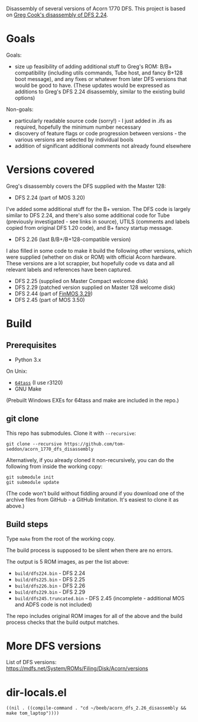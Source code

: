 Disassembly of several versions of Acorn 1770 DFS. This project is
based on
[Greg Cook's disassembly of DFS 2.24](http://regregex.bbcmicro.net/dfs224.asm.txt).

# Goals

Goals:

* size up feasibility of adding additional stuff to Greg's ROM: B/B+
  compatibility (including utils commands, Tube host, and fancy B+128
  boot message), and any fixes or whatever from later DFS versions
  that would be good to have. (These updates would be expressed as
  additions to Greg's DFS 2.24 disassembly, similar to the existing
  build options)

Non-goals:

* particularly readable source code (sorry!) - I just added in .ifs as
  required, hopefully the minimum number necessary
* discovery of feature flags or code progression between versions -
  the various versions are selected by individual bools
* addition of significant additional comments not already found
  elsewhere

# Versions covered

Greg's disassembly covers the DFS supplied with the Master 128:

* DFS 2.24 (part of MOS 3.20)

I've added some additional stuff for the B+ version. The DFS code is
largely similar to DFS 2.24, and there's also some additional code for
Tube (previously investigated - see links in source), UTILS (comments
and labels copied from original DFS 1.20 code), and B+ fancy startup
message.

* DFS 2.26 (last B/B+/B+128-compatible version)

I also filled in some code to make it build the following other
versions, which were supplied (whether on disk or ROM) with official
Acorn hardware. These versions are a lot scrappier, but hopefully code
vs data and all relevant labels and references have been captured.

* DFS 2.25 (supplied on Master Compact welcome disk)
* DFS 2.29 (patched version supplied on Master 128 welcome disk)
* DFS 2.44 (part of [FinMOS 3.29](https://stardot.org.uk/forums/viewtopic.php?t=18510))
* DFS 2.45 (part of MOS 3.50)

# Build

## Prerequisites

* Python 3.x

On Unix:

* [`64tass`](http://tass64.sourceforge.net/) (I use r3120)
* GNU Make

(Prebuilt Windows EXEs for 64tass and make are included in the repo.)

## git clone

This repo has submodules. Clone it with `--recursive`:

    git clone --recursive https://github.com/tom-seddon/acorn_1770_dfs_disassembly
	
Alternatively, if you already cloned it non-recursively, you can do
the following from inside the working copy:

    git submodule init
	git submodule update

(The code won't build without fiddling around if you download one of
the archive files from GitHub - a GitHub limitation. It's easiest to
clone it as above.)

## Build steps

Type `make` from the root of the working copy.

The build process is supposed to be silent when there are no errors.

The output is 5 ROM images, as per the list above:

* `build/dfs224.bin` - DFS 2.24
* `build/dfs225.bin` - DFS 2.25
* `build/dfs226.bin` - DFS 2.26
* `build/dfs229.bin` - DFS 2.29
* `build/dfs245.truncated.bin` - DFS 2.45 (incomplete - additional MOS
  and ADFS code is not included)

The repo includes original ROM images for all of the above and the
build process checks that the build output matches.

# More DFS versions

List of DFS versions:
https://mdfs.net/System/ROMs/Filing/Disk/Acorn/versions

# dir-locals.el

```
((nil . ((compile-command . "cd ~/beeb/acorn_dfs_2.26_disassembly && make tom_laptop"))))
```
